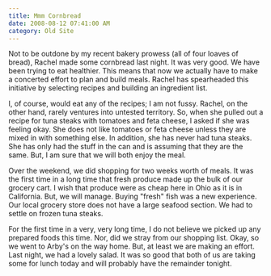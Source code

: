 ```yaml
---
title: Mmm Cornbread
date: 2008-08-12 07:41:00 AM
category: Old Site
---
```


Not to be outdone by my recent bakery prowess (all of four loaves of bread), Rachel made some cornbread last night. It was very good. We have been trying to eat healthier. This means that now we actually have to make a concerted effort to plan and build meals. Rachel has spearheaded this initiative by selecting recipes and building an ingredient list.

I, of course, would eat any of the recipes; I am not fussy. Rachel, on the other hand, rarely ventures into untested territory. So, when she pulled out a recipe for tuna steaks with tomatoes and feta cheese, I asked if she was feeling okay. She does not like tomatoes or feta cheese unless they are mixed in with something else. In addition, she has never had tuna steaks. She has only had the stuff in the can and is assuming that they are the same. But, I am sure that we will both enjoy the meal.

Over the weekend, we did shopping for two weeks worth of meals. It was the first time in a long time that fresh produce made up the bulk of our grocery cart. I wish that produce were as cheap here in Ohio as it is in California. But, we will manage. Buying "fresh" fish was a new experience. Our local grocery store does not have a large seafood section. We had to settle on frozen tuna steaks.

For the first time in a very, very long time, I do not believe we picked up any prepared foods this time. Nor, did we stray from our shopping list. Okay, so we went to Arby's on the way home. But, at least we are making an effort. Last night, we had a lovely salad. It was so good that both of us are taking some for lunch today and will probably have the remainder tonight.
